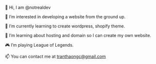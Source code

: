 👋  Hi, I am @notrealdev

👀  I’m interested in developing a website from the ground up.

🌱  I’m currently learning to create wordpress, shopify theme.

💞️  I’m learning about hosting and domain so I can create my own website.

🎮  I’m playing League of Legends.

📫  You can contact me at tranthaongc@gmail.com

<!---
notrealdev/notrealdev is a ✨ special ✨ repository because its `README.md` (this file) appears on your GitHub profile.
You can click the Preview link to take a look at your changes.
--->
